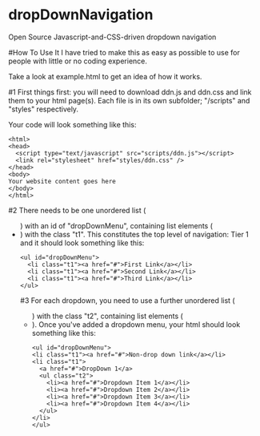# dropDownNavigation
Open Source Javascript-and-CSS-driven dropdown navigation

#How To Use It
I have tried to make this as easy as possible to use for people with little or no coding experience.

Take a look at example.html to get an idea of how it works.

#1
First things first: you will need to download ddn.js and ddn.css and link them to your html page(s). Each file is in its own subfolder; "/scripts" and "styles" respectively.

Your code will look something like this:
```
<html>
<head>
  <script type="text/javascript" src="scripts/ddn.js"></script>
  <link rel="stylesheet" href="styles/ddn.css" />
</head>
<body>
Your website content goes here
</body>
</html>
```

#2
There needs to be one unordered list (<ul>) with an id of "dropDownMenu", containing list elements (<li>) with the class "t1". This constitutes the top level of navigation: Tier 1 and it should look something like this:
```
<ul id="dropDownMenu">
  <li class="t1"><a href="#">First Link</a></li>
  <li class="t1"><a href="#">Second Link</a></li>
  <li class="t1"><a href="#">Third Link</a></li>
</ul>
```

#3
For each dropdown, you need to use a further unordered list (<ul>) with the class "t2", containing list elements (<li>).
Once you've added a dropdown menu, your html should look something like this:
  ```
<ul id="dropDownMenu">
  <li class="t1"><a href="#">Non-drop down link</a></li>
  <li class="t1">
    <a href="#">DropDown 1</a>
    <ul class="t2">
      <li><a href="#">Dropdown Item 1</a></li>
      <li><a href="#">Dropdown Item 2</a></li>
      <li><a href="#">Dropdown Item 3</a></li>
      <li><a href="#">Dropdown Item 4</a></li>
    </ul>
  </li>
</ul>
